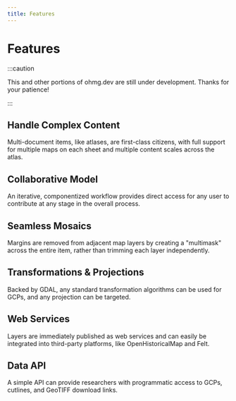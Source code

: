 ```yaml
---
title: Features
---
```


# Features

:::caution

This and other portions of ohmg.dev are still under development. Thanks for your patience!

:::

## Handle Complex Content

Multi-document items, like atlases, are first-class citizens, with full support for multiple maps on each sheet and multiple content scales across the atlas.

## Collaborative Model

An iterative, componentized workflow provides direct access for any user to contribute at any stage in the overall process.

## Seamless Mosaics

Margins are removed from adjacent map layers by creating a "multimask" across the entire item, rather than trimming each layer independently.

## Transformations & Projections

Backed by GDAL, any standard transformation algorithms can be used for GCPs, and any projection can be targeted.

## Web Services

Layers are immediately published as web services and can easily be integrated into third-party platforms, like OpenHistoricalMap and Felt. 

## Data API

A simple API can provide researchers with programmatic access to GCPs, cutlines, and GeoTIFF download links.
